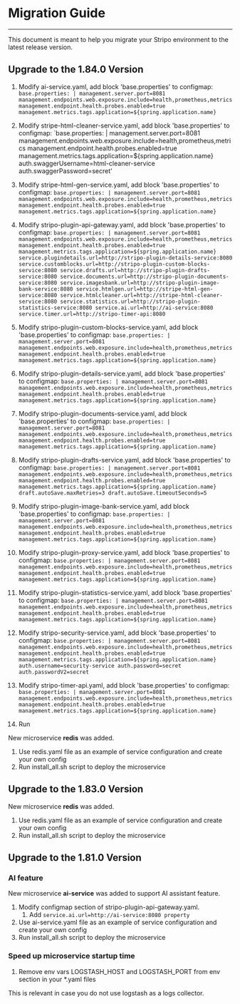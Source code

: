 # Migration Guide
***
This document is meant to help you migrate your Stripo environment to the latest release version.

## Upgrade to the 1.84.0 Version
1. Modify ai-service.yaml, add block 'base.properties' to configmap:
    `base.properties: |
      management.server.port=8081
      management.endpoints.web.exposure.include=health,prometheus,metrics
      management.endpoint.health.probes.enabled=true
      management.metrics.tags.application=${spring.application.name}`

2. Modify stripe-html-cleaner-service.yaml, add block 'base.properties' to configmap:
    `base.properties: |
      management.server.port=8081
      management.endpoints.web.exposure.include=health,prometheus,metrics
      management.endpoint.health.probes.enabled=true
      management.metrics.tags.application=${spring.application.name}
      auth.swaggerUsername=html-cleaner-service
      auth.swaggerPassword=secret'

3. Modify stripe-html-gen-service.yaml, add block 'base.properties' to configmap:
    `base.properties: |
      management.server.port=8081
      management.endpoints.web.exposure.include=health,prometheus,metrics
      management.endpoint.health.probes.enabled=true
      management.metrics.tags.application=${spring.application.name}`

4. Modify stripo-plugin-api-gateway.yaml, add block 'base.properties' to configmap:
    `base.properties: |
      management.server.port=8081
      management.endpoints.web.exposure.include=health,prometheus,metrics
      management.endpoint.health.probes.enabled=true
      management.metrics.tags.application=${spring.application.name}
      service.plugindetails.url=http://stripo-plugin-details-service:8080
      service.customblocks.url=http://stripo-plugin-custom-blocks-service:8080
      service.drafts.url=http://stripo-plugin-drafts-service:8080
      service.documents.url=http://stripo-plugin-documents-service:8080
      service.imagesbank.url=http://stripo-plugin-image-bank-service:8080
      service.htmlgen.url=http://stripe-html-gen-service:8080
      service.htmlcleaner.url=http://stripe-html-cleaner-service:8080
      service.statistics.url=http://stripo-plugin-statistics-service:8080
      service.ai.url=http://ai-service:8080
      service.timer.url=http://stripo-timer-api:8080`

5. Modify stripo-plugin-custom-blocks-service.yaml, add block 'base.properties' to configmap:
    `base.properties: |
      management.server.port=8081
      management.endpoints.web.exposure.include=health,prometheus,metrics
      management.endpoint.health.probes.enabled=true
      management.metrics.tags.application=${spring.application.name}`

6. Modify stripo-plugin-details-service.yaml, add block 'base.properties' to configmap:
    `base.properties: |
      management.server.port=8081
      management.endpoints.web.exposure.include=health,prometheus,metrics
      management.endpoint.health.probes.enabled=true
      management.metrics.tags.application=${spring.application.name}`

7. Modify stripo-plugin-documents-service.yaml, add block 'base.properties' to configmap:
    `base.properties: |
      management.server.port=8081
      management.endpoints.web.exposure.include=health,prometheus,metrics
      management.endpoint.health.probes.enabled=true
      management.metrics.tags.application=${spring.application.name}`

8. Modify stripo-plugin-drafts-service.yaml, add block 'base.properties' to configmap:
    `base.properties: |
      management.server.port=8081
      management.endpoints.web.exposure.include=health,prometheus,metrics
      management.endpoint.health.probes.enabled=true
      management.metrics.tags.application=${spring.application.name}
      draft.autoSave.maxRetries=3
      draft.autoSave.timeoutSeconds=5`

9. Modify stripo-plugin-image-bank-service.yaml, add block 'base.properties' to configmap:
    `base.properties: |
      management.server.port=8081
      management.endpoints.web.exposure.include=health,prometheus,metrics
      management.endpoint.health.probes.enabled=true
      management.metrics.tags.application=${spring.application.name}`

10. Modify stripo-plugin-proxy-service.yaml, add block 'base.properties' to configmap:
    `base.properties: |
      management.server.port=8081
      management.endpoints.web.exposure.include=health,prometheus,metrics
      management.endpoint.health.probes.enabled=true
      management.metrics.tags.application=${spring.application.name}`

11. Modify stripo-plugin-statistics-service.yaml, add block 'base.properties' to configmap:
    `base.properties: |
      management.server.port=8081
      management.endpoints.web.exposure.include=health,prometheus,metrics
      management.endpoint.health.probes.enabled=true
      management.metrics.tags.application=${spring.application.name}`

12. Modify stripo-security-service.yaml, add block 'base.properties' to configmap:
    `base.properties: |
      management.server.port=8081
      management.endpoints.web.exposure.include=health,prometheus,metrics
      management.endpoint.health.probes.enabled=true
      management.metrics.tags.application=${spring.application.name}
      auth.username=security-service
      auth.password=secret
      auth.passwordV2=secret`

13. Modify stripo-timer-api.yaml, add block 'base.properties' to configmap:
    `base.properties: |
      management.server.port=8081
      management.endpoints.web.exposure.include=health,prometheus,metrics
      management.endpoint.health.probes.enabled=true
      management.metrics.tags.application=${spring.application.name}`

14. Run 









New microservice **redis** was added.
1. Use redis.yaml file as an example of service configuration and create your own config
2. Run install_all.sh script to deploy the microservice


## Upgrade to the 1.83.0 Version
New microservice **redis** was added.
1. Use redis.yaml file as an example of service configuration and create your own config
2. Run install_all.sh script to deploy the microservice

## Upgrade to the 1.81.0 Version

### AI feature
New microservice **ai-service** was added to support AI assistant feature.
1. Modify configmap section of stripo-plugin-api-gateway.yaml. 
   1. Add `service.ai.url=http://ai-service:8080 property`
2. Use ai-service.yaml file as an example of service configuration and create your own config
3. Run install_all.sh script to deploy the microservice


### Speed up microservice startup time
1. Remove env vars LOGSTASH_HOST and LOGSTASH_PORT from env section in your *.yaml files

This is relevant in case you do not use logstash as a logs collector.

